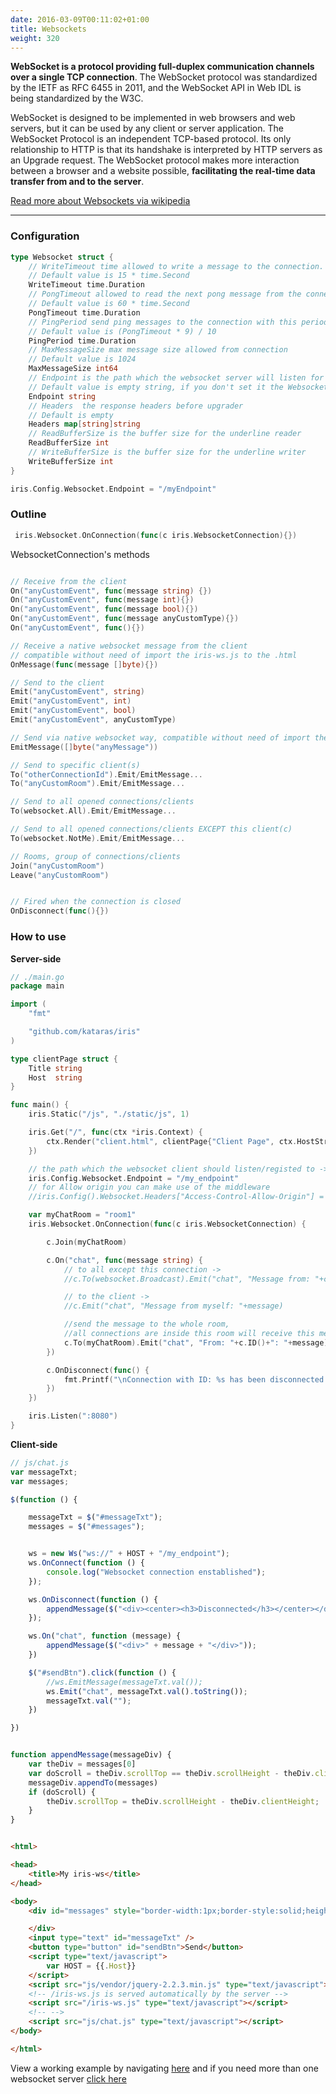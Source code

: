 ```yaml
---
date: 2016-03-09T00:11:02+01:00
title: Websockets
weight: 320
---
```

**WebSocket is a protocol providing full-duplex communication channels over a single TCP connection**. The WebSocket protocol was standardized by the IETF as RFC 6455 in 2011, and the WebSocket API in Web IDL is being standardized by the W3C.

WebSocket is designed to be implemented in web browsers and web servers, but it can be used by any client or server application. The WebSocket Protocol is an independent TCP-based protocol. Its only relationship to HTTP is that its handshake is interpreted by HTTP servers as an Upgrade request. The WebSocket protocol makes more interaction between a browser and a website possible, **facilitating the real-time data transfer from and to the server**. 

[Read more about Websockets via wikipedia](https://en.wikipedia.org/wiki/WebSocket)

-----

### Configuration

```go
type Websocket struct {
	// WriteTimeout time allowed to write a message to the connection.
	// Default value is 15 * time.Second
	WriteTimeout time.Duration
	// PongTimeout allowed to read the next pong message from the connection
	// Default value is 60 * time.Second
	PongTimeout time.Duration
	// PingPeriod send ping messages to the connection with this period. Must be less than PongTimeout
	// Default value is (PongTimeout * 9) / 10
	PingPeriod time.Duration
	// MaxMessageSize max message size allowed from connection
	// Default value is 1024
	MaxMessageSize int64
	// Endpoint is the path which the websocket server will listen for clients/connections
	// Default value is empty string, if you don't set it the Websocket server is disabled.
	Endpoint string
	// Headers  the response headers before upgrader
	// Default is empty
	Headers map[string]string
	// ReadBufferSize is the buffer size for the underline reader
	ReadBufferSize int
	// WriteBufferSize is the buffer size for the underline writer
	WriteBufferSize int
}

```

```go
iris.Config.Websocket.Endpoint = "/myEndpoint"
```

### Outline
```go
 iris.Websocket.OnConnection(func(c iris.WebsocketConnection){})
```

WebsocketConnection's methods
```go

// Receive from the client
On("anyCustomEvent", func(message string) {})
On("anyCustomEvent", func(message int){})
On("anyCustomEvent", func(message bool){})
On("anyCustomEvent", func(message anyCustomType){})
On("anyCustomEvent", func(){})

// Receive a native websocket message from the client
// compatible without need of import the iris-ws.js to the .html
OnMessage(func(message []byte){})

// Send to the client
Emit("anyCustomEvent", string)
Emit("anyCustomEvent", int)
Emit("anyCustomEvent", bool)
Emit("anyCustomEvent", anyCustomType)

// Send via native websocket way, compatible without need of import the iris-ws.js to the .html
EmitMessage([]byte("anyMessage"))

// Send to specific client(s)
To("otherConnectionId").Emit/EmitMessage...
To("anyCustomRoom").Emit/EmitMessage...

// Send to all opened connections/clients
To(websocket.All).Emit/EmitMessage...

// Send to all opened connections/clients EXCEPT this client(c)
To(websocket.NotMe).Emit/EmitMessage...

// Rooms, group of connections/clients
Join("anyCustomRoom")
Leave("anyCustomRoom")


// Fired when the connection is closed
OnDisconnect(func(){})

```

### How to use

**Server-side**
```go
// ./main.go
package main

import (
	"fmt"

	"github.com/kataras/iris"
)

type clientPage struct {
	Title string
	Host  string
}

func main() {
	iris.Static("/js", "./static/js", 1)

	iris.Get("/", func(ctx *iris.Context) {
		ctx.Render("client.html", clientPage{"Client Page", ctx.HostString()})
	})

	// the path which the websocket client should listen/registed to ->
	iris.Config.Websocket.Endpoint = "/my_endpoint"
	// for Allow origin you can make use of the middleware
	//iris.Config().Websocket.Headers["Access-Control-Allow-Origin"] = "*"

	var myChatRoom = "room1"
	iris.Websocket.OnConnection(func(c iris.WebsocketConnection) {

		c.Join(myChatRoom)

		c.On("chat", func(message string) {
			// to all except this connection ->
			//c.To(websocket.Broadcast).Emit("chat", "Message from: "+c.ID()+"-> "+message)

			// to the client ->
			//c.Emit("chat", "Message from myself: "+message)

			//send the message to the whole room,
			//all connections are inside this room will receive this message
			c.To(myChatRoom).Emit("chat", "From: "+c.ID()+": "+message)
		})

		c.OnDisconnect(func() {
			fmt.Printf("\nConnection with ID: %s has been disconnected!", c.ID())
		})
	})

	iris.Listen(":8080")
}

```

**Client-side**

```js
// js/chat.js
var messageTxt;
var messages;

$(function () {

	messageTxt = $("#messageTxt");
	messages = $("#messages");


	ws = new Ws("ws://" + HOST + "/my_endpoint");
	ws.OnConnect(function () {
		console.log("Websocket connection enstablished");
	});

	ws.OnDisconnect(function () {
		appendMessage($("<div><center><h3>Disconnected</h3></center></div>"));
	});

	ws.On("chat", function (message) {
		appendMessage($("<div>" + message + "</div>"));
	})

	$("#sendBtn").click(function () {
		//ws.EmitMessage(messageTxt.val());
		ws.Emit("chat", messageTxt.val().toString());
		messageTxt.val("");
	})

})


function appendMessage(messageDiv) {
    var theDiv = messages[0]
    var doScroll = theDiv.scrollTop == theDiv.scrollHeight - theDiv.clientHeight;
    messageDiv.appendTo(messages)
    if (doScroll) {
        theDiv.scrollTop = theDiv.scrollHeight - theDiv.clientHeight;
    }
}

```


```html

<html>

<head>
	<title>My iris-ws</title>
</head>

<body>
	<div id="messages" style="border-width:1px;border-style:solid;height:400px;width:375px;">

	</div>
	<input type="text" id="messageTxt" />
	<button type="button" id="sendBtn">Send</button>
	<script type="text/javascript">
		var HOST = {{.Host}}
	</script>
	<script src="js/vendor/jquery-2.2.3.min.js" type="text/javascript"></script>
	<!-- /iris-ws.js is served automatically by the server -->
	<script src="/iris-ws.js" type="text/javascript"></script>
	<!-- -->
	<script src="js/chat.js" type="text/javascript"></script>
</body>

</html>


```


View a working example by navigating [here](https://github.com/iris-contrib/examples/tree/master/websocket) and if you need more than one websocket server [click here](https://github.com/iris-contrib/examples/tree/master/websocket_unlimited_servers)